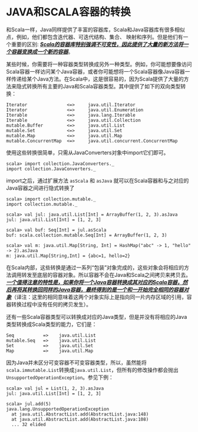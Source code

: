 # JAVA和SCALA容器的转换

和Scala一样，Java同样提供了丰富的容器库，Scala和Java容器库有很多相似点，例如，他们都包含迭代器、可迭代结构、集合、 映射和序列。但是他们有一个重要的区别: *<u>**Scala的容器库特别强调不可变性，因此提供了大量的新方法将一个容器变换成一个新的容器**</u>*。

某些时候，你需要将一种容器类型转换成另外一种类型。例如，你可能想要像访问Scala容器一样访问某个Java容器，或者你可能想将一个Scala容器像Java容器一样传递给某个Java方法。在Scala中，这是很容易的，因为Scala提供了大量的方法来隐式转换所有主要的Java和Scala容器类型。其中提供了如下的双向类型转换：

```
Iterator               <=>     java.util.Iterator
Iterator               <=>     java.util.Enumeration
Iterable               <=>     java.lang.Iterable
Iterable               <=>     java.util.Collection
mutable.Buffer         <=>     java.util.List
mutable.Set            <=>     java.util.Set
mutable.Map            <=>     java.util.Map
mutable.ConcurrentMap  <=>     java.util.concurrent.ConcurrentMap
```

使用这些转换很简单，只需从JavaConverters对象中import它们即可。

```
scala> import collection.JavaConverters._
import collection.JavaConverters._
```

import之后，通过扩展方法 `asScala` 和 `asJava` 就可以在Scala容器和与之对应的Java容器之间进行隐式转换了

```
scala> import collection.mutable._
import collection.mutable._

scala> val jul: java.util.List[Int] = ArrayBuffer(1, 2, 3).asJava
jul: java.util.List[Int] = [1, 2, 3]

scala> val buf: Seq[Int] = jul.asScala
buf: scala.collection.mutable.Seq[Int] = ArrayBuffer(1, 2, 3)

scala> val m: java.util.Map[String, Int] = HashMap("abc" -> 1, "hello" -> 2).asJava
m: java.util.Map[String,Int] = {abc=1, hello=2}
```

在Scala内部，这些转换是通过一系列“包装”对象完成的，这些对象会将相应的方法调用转发至底层的容器对象。所以容器不会在Java和Scala之间拷贝来拷贝去。***<u>一个值得注意的特性是，如果你将一个Java容器转换成其对应的Scala容器，然后再将其转换回同样的Java容器，最终得到的是一个和一开始完全相同的容器对象</u>***（译注：这里的相同意味着这两个对象实际上是指向同一片内存区域的引用，容器转换过程中没有任何的拷贝发生）。

还有一些Scala容器类型可以转换成对应的Java类型，但是并没有将相应的Java类型转换成Scala类型的能力，它们是：

```
Seq           =>    java.util.List
mutable.Seq   =>    java.util.List
Set           =>    java.util.Set
Map           =>    java.util.Map
```

因为Java并未区分可变容器不可变容器类型，所以，虽然能将`scala.immutable.List`转换成`java.util.List`，但所有的修改操作都会抛出`UnsupportedOperationException`。参见下例：

```
scala> val jul = List(1, 2, 3).asJava
jul: java.util.List[Int] = [1, 2, 3]

scala> jul.add(5)
java.lang.UnsupportedOperationException
  at java.util.AbstractList.add(AbstractList.java:148)
  at java.util.AbstractList.add(AbstractList.java:108)
  ... 32 elided
```

